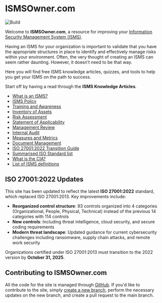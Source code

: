 # ISMSOwner.com

![Build](https://github.com/massyn/ismsowner.com/actions/workflows/blank.yml/badge.svg)

Welcome to **ISMSOwner.com**, a resource for improving your [Information Security Management System (ISMS)](what-is-an-isms.md).

Having an ISMS for your organization is important to validate that you have the appropriate structures in place to identify and effectively manage risks within your environment. Often, the very thought of creating an ISMS can seem rather daunting. However, it doesn’t need to be that way.

Here you will find free ISMS knowledge articles, quizzes, and tools to help you get your ISMS on the path to success.

Start off by having a read through the **ISMS Knowledge Articles**.

* [What is an ISMS?](what-is-an-isms.md)
* [ISMS Policy](isms-policy.md)
* [Training and Awareness](isms-training-awareness.md)
* [Inventory of Assets](inventory-of-assets.md)
* [Risk Assessment](risk-assessment.md)
* [Statement of Applicability](statement-of-applicability.md)
* [Management Review](management-review.md)
* [Internal Audit](internal-audit.md)
* [Measures and Metrics](measures-and-metrics.md)
* [Document Management](document-management.md)
* [ISO 27001:2022 Transition Guide](iso27001-2022-transition.md)
* [Summarised ISO Standard list](isms-iso-standards-summarised-list.md)
* [What is the CIA?](what-is-the-cia-in-the-isms.md)
* [List of ISMS definitions](isms-list-of-definitions.md)

## ISO 27001:2022 Updates

This site has been updated to reflect the latest **ISO 27001:2022** standard, which replaced ISO 27001:2013. Key improvements include:

* **Reorganized control structure**: 93 controls organized into 4 categories (Organizational, People, Physical, Technical) instead of the previous 14 categories with 114 controls
* **New controls**: Including threat intelligence, cloud security, and secure coding requirements
* **Modern threat landscape**: Updated guidance for current cybersecurity challenges including ransomware, supply chain attacks, and remote work security

Organizations certified under ISO 27001:2013 must transition to the 2022 version by **October 31, 2025**.

## Contributing to **ISMSOwner.com**

All the code for the site is managed through [GitHub](https://github.com/massyn/ismsowner.com).  If you'd like to contribute to the site, simply [create a new branch](https://docs.github.com/en/desktop/contributing-and-collaborating-using-github-desktop/making-changes-in-a-branch/managing-branches), perform the necessary updates on the new branch, and create a pull request to the main branch.
